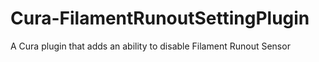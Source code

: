 # Cura-FilamentRunoutSettingPlugin
A Cura plugin that adds an ability to disable Filament Runout Sensor
